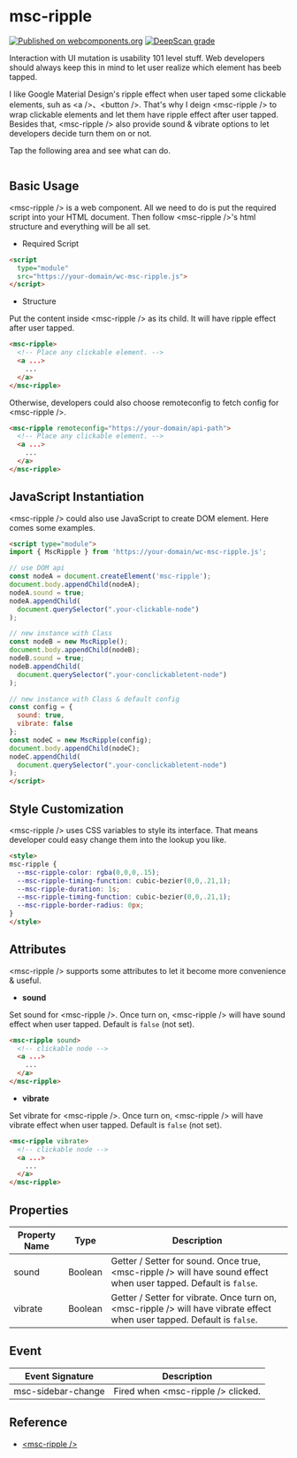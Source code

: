 # msc-ripple

[![Published on webcomponents.org](https://img.shields.io/badge/webcomponents.org-published-blue.svg)](https://www.webcomponents.org/element/msc-ripple) [![DeepScan grade](https://deepscan.io/api/teams/16372/projects/19774/branches/519179/badge/grade.svg)](https://deepscan.io/dashboard#view=project&tid=16372&pid=19774&bid=519179)

Interaction with UI mutation is usability 101 level stuff. Web developers should always keep this in mind to let user realize which element has beeb tapped.

I like Google Material Design's ripple effect when user taped some clickable elements, suh as &lt;a />、&lt;button />. That's why I deign &lt;msc-ripple /> to wrap clickable elements and let them have ripple effect after user tapped. Besides that, &lt;msc-ripple /> also provide sound & vibrate options to let developers decide turn them on or not.

Tap the following area and see what can <msc-ripple /> do.

![<msc-sidebar />](https://blog.lalacube.com/mei/img/preview/msc-ripple.png)

## Basic Usage

&lt;msc-ripple /> is a web component. All we need to do is put the required script into your HTML document. Then follow &lt;msc-ripple />'s html structure and everything will be all set.

- Required Script

```html
<script
  type="module"
  src="https://your-domain/wc-msc-ripple.js">        
</script>
```

- Structure

Put the content inside &lt;msc-ripple /> as its child. It will have ripple effect after user tapped.

```html
<msc-ripple>
  <!-- Place any clickable element. -->
  <a ...>
    ...
  </a>
</msc-ripple>
```

Otherwise, developers could also choose remoteconfig to fetch config for &lt;msc-ripple />.

```html
<msc-ripple remoteconfig="https://your-domain/api-path">
  <!-- Place any clickable element. -->
  <a ...>
    ...
  </a>
</msc-ripple>
```

## JavaScript Instantiation

&lt;msc-ripple /> could also use JavaScript to create DOM element. Here comes some examples.

```html
<script type="module">
import { MscRipple } from 'https://your-domain/wc-msc-ripple.js';

// use DOM api
const nodeA = document.createElement('msc-ripple');
document.body.appendChild(nodeA);
nodeA.sound = true;
nodeA.appendChild(
  document.querySelector(".your-clickable-node")
);

// new instance with Class
const nodeB = new MscRipple();
document.body.appendChild(nodeB);
nodeB.sound = true;
nodeB.appendChild(
  document.querySelector(".your-conclickabletent-node")
);

// new instance with Class & default config
const config = {
  sound: true,
  vibrate: false
};
const nodeC = new MscRipple(config);
document.body.appendChild(nodeC);
nodeC.appendChild(
  document.querySelector(".your-conclickabletent-node")
);
</script>
```

## Style Customization

&lt;msc-ripple /> uses CSS variables to style its interface. That means developer could easy change them into the lookup you like.

```html
<style>
msc-ripple {
  --msc-ripple-color: rgba(0,0,0,.15);
  --msc-ripple-timing-function: cubic-bezier(0,0,.21,1);
  --msc-ripple-duration: 1s;
  --msc-ripple-timing-function: cubic-bezier(0,0,.21,1);
  --msc-ripple-border-radius: 0px;
}
</style>
```

## Attributes

&lt;msc-ripple /> supports some attributes to let it become more convenience & useful.

- **sound**

Set sound for &lt;msc-ripple />. Once turn on, &lt;msc-ripple /> will have sound effect when user tapped. Default is `false` (not set).

```html
<msc-ripple sound>
  <!-- clickable node -->
  <a ...>
    ...
  </a>
</msc-ripple>
```

- **vibrate**

Set vibrate for &lt;msc-ripple />. Once turn on, &lt;msc-ripple /> will have vibrate effect when user tapped. Default is `false` (not set).

```html
<msc-ripple vibrate>
  <!-- clickable node -->
  <a ...>
    ...
  </a>
</msc-ripple>
```

## Properties

| Property Name | Type | Description |
| ----------- | ----------- | ----------- |
| sound | Boolean | Getter / Setter for sound. Once true, &lt;msc-ripple /> will have sound effect when user tapped. Default is `false`. |
| vibrate | Boolean | Getter / Setter for vibrate. Once turn on, &lt;msc-ripple /> will have vibrate effect when user tapped. Default is `false`. |

## Event

| Event Signature | Description |
| ----------- | ----------- |
| msc-sidebar-change | Fired when &lt;msc-ripple /> clicked. |


## Reference
- [&lt;msc-ripple /&gt;](https://blog.lalacube.com/mei/webComponent_msc-ripple.html)
